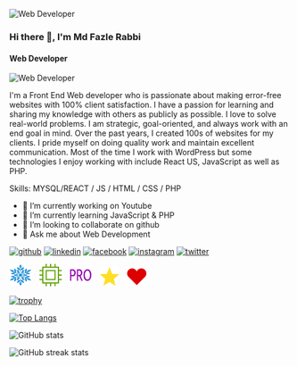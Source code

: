![Web Developer](https://media.licdn.com/dms/image/v2/D4E16AQEYzmL9vKSa9Q/profile-displaybackgroundimage-shrink_350_1400/B4EZU98EDYHUAY-/0/1740500912605?e=1746057600&v=beta&t=WVw_C_OJ2xNJ3PxekbK3y-B6L0GfQ16ja3BJmtKuhDo)
### Hi there 👋, I'm Md Fazle Rabbi
#### Web Developer
![Web Developer](https://media.licdn.com/dms/image/v2/D4E16AQEYzmL9vKSa9Q/profile-displaybackgroundimage-shrink_350_1400/B4EZU98EDYHUAY-/0/1740500912605?e=1746057600&v=beta&t=WVw_C_OJ2xNJ3PxekbK3y-B6L0GfQ16ja3BJmtKuhDo)

I'm a Front End Web developer who is passionate about making error-free websites with 100% client satisfaction. I have a passion for learning and sharing my knowledge with others as publicly as possible. I love to solve real-world problems. I am strategic, goal-oriented, and always work with an end goal in mind. Over the past years, I created 100s of websites for my clients. I pride myself on doing quality work and maintain excellent communication. Most of the time I work with WordPress but some technologies I enjoy working with include React US, JavaScript as well as PHP.

Skills: MYSQL/REACT / JS / HTML / CSS / PHP

- 🔭 I’m currently working on Youtube 
- 🌱 I’m currently learning JavaScript & PHP 
- 👯 I’m looking to collaborate on github 
- 💬 Ask me about Web Development 


[<img src='https://cdn.jsdelivr.net/npm/simple-icons@3.0.1/icons/github.svg' alt='github' height='40'>](https://github.com/rabbiOSD)  [<img src='https://cdn.jsdelivr.net/npm/simple-icons@3.0.1/icons/linkedin.svg' alt='linkedin' height='40'>](https://www.linkedin.com/in/fazlerabbi201/)  [<img src='https://cdn.jsdelivr.net/npm/simple-icons@3.0.1/icons/facebook.svg' alt='facebook' height='40'>](https://www.facebook.com/tmfazle.rabby)  [<img src='https://cdn.jsdelivr.net/npm/simple-icons@3.0.1/icons/instagram.svg' alt='instagram' height='40'>](https://www.instagram.com/realfazlerabbi/)  [<img src='https://cdn.jsdelivr.net/npm/simple-icons@3.0.1/icons/twitter.svg' alt='twitter' height='40'>](https://twitter.com/fazlerabbi201)  

<a href='https://archiveprogram.github.com/'><img src='https://raw.githubusercontent.com/acervenky/animated-github-badges/master/assets/acbadge.gif' width='40' height='40'></a> <a href='https://docs.github.com/en/developers'><img src='https://raw.githubusercontent.com/acervenky/animated-github-badges/master/assets/devbadge.gif' width='40' height='40'></a> <a href='https://github.com/pricing'><img src='https://raw.githubusercontent.com/acervenky/animated-github-badges/master/assets/pro.gif' width='40' height='40'></a> <a href='https://stars.github.com/'><img src='https://raw.githubusercontent.com/acervenky/animated-github-badges/master/assets/starbadge.gif' width='35' height='35'></a> <a href='https://docs.github.com/en/github/supporting-the-open-source-community-with-github-sponsors'><img src='https://raw.githubusercontent.com/acervenky/animated-github-badges/master/assets/sponsorbadge.gif' width='35' height='35'></a> 

[![trophy](https://github-profile-trophy.vercel.app/?username=rabbiOSD)](https://github.com/ryo-ma/github-profile-trophy)

[![Top Langs](https://github-readme-stats.vercel.app/api/top-langs/?username=rabbiOSD)](https://github.com/anuraghazra/github-readme-stats)

![GitHub stats](https://github-readme-stats.vercel.app/api?username=rabbiOSD&show_icons=true&count_private=true)  

![GitHub streak stats](https://streak-stats.demolab.com/?user=rabbiOSD)  


